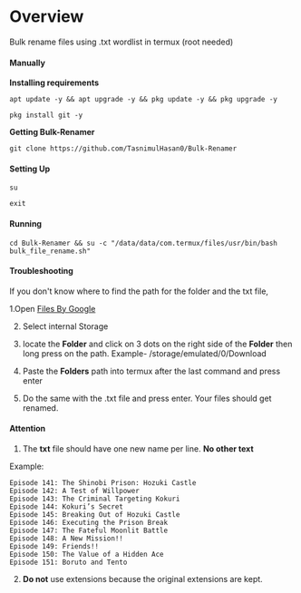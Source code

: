 # Overview
Bulk rename files using .txt wordlist in termux (root needed)

#### Manually
**Installing requirements**
 ```
apt update -y && apt upgrade -y && pkg update -y && pkg upgrade -y
 ```
 ```
pkg install git -y
 ```


**Getting Bulk-Renamer**
 ```
git clone https://github.com/TasnimulHasan0/Bulk-Renamer
 ```

#### Setting Up
 ```
su
 ```
 ```
exit
 ```

#### Running

 ```
cd Bulk-Renamer && su -c "/data/data/com.termux/files/usr/bin/bash bulk_file_rename.sh"
 ```


#### Troubleshooting

If you don't know where to find the path for the folder and the txt file,

1.Open [Files By Google ](https://www.google.com/url?sa=t&source=web&rct=j&opi=89978449&url=https://play.google.com/store/apps/details%3Fid%3Dcom.google.android.apps.nbu.files%26hl%3Den%26referrer%3Dutm_source%253Dgoogle%2526utm_medium%253Dorganic%2526utm_term%253Dfiles%2Bby%2Bgoogle%26pcampaignid%3DAPPU_1_ph5oZ9GjI5-gnesPyJOhUQ&ved=2ahUKEwjRjsXtx7uKAxUfUGcHHchJKAoQ5YQBegQIDBAC&sqi=2&usg=AOvVaw11VSFEPGRSHr78vM-FgVyx) 

2. Select internal Storage

3. locate the **Folder** and click on 3 dots on the right side of the **Folder** then long press on the path. Example- /storage/emulated/0/Download

4. Paste the **Folders** path into termux after the last command and press enter 

5. Do the same with the .txt file and press enter. Your files should get renamed.

#### Attention

1. The **txt** file should have one new name per line. **No other text**

Example:
 ```
Episode 141: The Shinobi Prison: Hozuki Castle
Episode 142: A Test of Willpower
Episode 143: The Criminal Targeting Kokuri
Episode 144: Kokuri’s Secret
Episode 145: Breaking Out of Hozuki Castle
Episode 146: Executing the Prison Break
Episode 147: The Fateful Moonlit Battle
Episode 148: A New Mission!!
Episode 149: Friends!!
Episode 150: The Value of a Hidden Ace
Episode 151: Boruto and Tento
 ```
2. **Do not** use extensions because the original extensions are kept.
